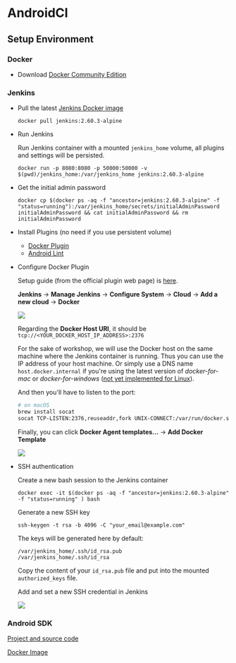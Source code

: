 # AndroidCI

## Setup Environment

### Docker

* Download [Docker Community Edition](https://store.docker.com/search?offering=community&type=edition)

### Jenkins

* Pull the latest [Jenkins Docker image](https://hub.docker.com/_/jenkins/)

  ```console
  docker pull jenkins:2.60.3-alpine
  ```

* Run Jenkins

   Run Jenkins container with a mounted `jenkins_home` volume, all plugins and settings will be persisted.
   
   ```console
   docker run -p 8080:8080 -p 50000:50000 -v $(pwd)/jenkins_home:/var/jenkins_home jenkins:2.60.3-alpine
   ```

* Get the initial admin password

   ```console
   docker cp $(docker ps -aq -f "ancestor=jenkins:2.60.3-alpine" -f "status=running"):/var/jenkins_home/secrets/initialAdminPassword initialAdminPassword && cat initialAdminPassword && rm initialAdminPassword
   ```

* Install Plugins (no need if you use persistent volume)

   * [Docker Plugin](https://plugins.jenkins.io/docker-plugin)
   * [Android Lint](https://plugins.jenkins.io/android-lint)

* Configure Docker Plugin

   Setup guide (from the official plugin web page) is [here](https://wiki.jenkins.io/display/JENKINS/Docker+Plugin).

   **Jenkins** -> **Manage Jenkins** -> **Configure System** -> **Cloud** -> **Add a new cloud** -> **Docker**
   
   <img src="https://github.com/mytaxi/AndroidCI/blob/master/screenshots/jenkins_config_cloud_docker.png?raw=true">
   
   Regarding the **Docker Host URI**, it should be `tcp://<YOUR_DOCKER_HOST_IP_ADDRESS>:2376`
   
   For the sake of workshop, we will use the Docker host on the same machine where the Jenkins container is running.  Thus you can use the IP address of your host machine.  Or simply use a DNS name `host.docker.internal` if you're using the latest version of *docker-for-mac* or *docker-for-windows* ([not yet implemented for Linux](https://github.com/docker/for-linux/issues/264)).
   
   And then you'll have to listen to the port:
   
   ```bash
   # on macOS
   brew install socat
   socat TCP-LISTEN:2376,reuseaddr,fork UNIX-CONNECT:/var/run/docker.sock
   ```
   
   Finally, you can click **Docker Agent templates...** -> **Add Docker Template**
   
   <img src="https://github.com/mytaxi/AndroidCI/blob/master/screenshots/jenkins_config_docker_agent_template.png?raw=true">

* SSH authentication

   Create a new bash session to the Jenkins container
   
   ```console
   docker exec -it $(docker ps -aq -f "ancestor=jenkins:2.60.3-alpine" -f "status=running" ) bash
   ```
   
   Generate a new SSH key
   
   ```console
   ssh-keygen -t rsa -b 4096 -C "your_email@example.com"
   ```
   
   The keys will be generated here by default:
   
   ```console
   /var/jenkins_home/.ssh/id_rsa.pub
   /var/jenkins_home/.ssh/id_rsa
   ```
   
   Copy the content of your `id_rsa.pub` file and put into the mounted `authorized_keys` file.
   
   Add and set a new SSH credential in Jenkins
   
   <img src="https://github.com/mytaxi/AndroidCI/blob/master/screenshots/jenkins_config_credentials.png?raw=true">

### Android SDK

[Project and source code](https://github.com/thyrlian/AndroidSDK)

[Docker Image](https://hub.docker.com/r/thyrlian/android-sdk/)
